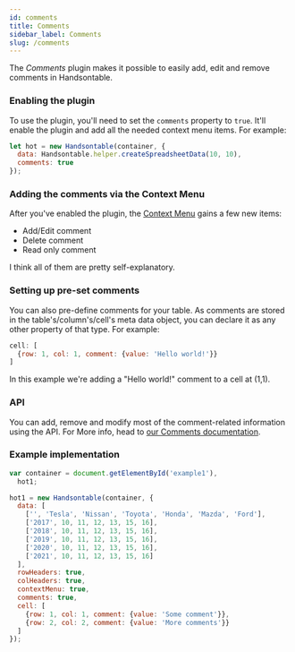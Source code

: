 ```yaml
---
id: comments
title: Comments
sidebar_label: Comments
slug: /comments
---
```


The _Comments_ plugin makes it possible to easily add, edit and remove comments in Handsontable.

### Enabling the plugin

To use the plugin, you'll need to set the `comments` property to `true`. It'll enable the plugin and add all the needed context menu items. For example:

```js
let hot = new Handsontable(container, {
  data: Handsontable.helper.createSpreadsheetData(10, 10),
  comments: true
});
```

### Adding the comments via the Context Menu

After you've enabled the plugin, the [Context Menu](context-menu.md) gains a few new items:

* Add/Edit comment
* Delete comment
* Read only comment

I think all of them are pretty self-explanatory.

### Setting up pre-set comments

You can also pre-define comments for your table. As comments are stored in the table's/column's/cell's meta data object, you can declare it as any other property of that type.
For example:

```js
cell: [
  {row: 1, col: 1, comment: {value: 'Hello world!'}}
]
```

In this example we're adding a "Hello world!" comment to a cell at (1,1).

### API

You can add, remove and modify most of the comment-related information using the API. For More info, head to [our Comments documentation](comments.md).

### Example implementation

```js hot-preview=example1,hot1
var container = document.getElementById('example1'),
  hot1;

hot1 = new Handsontable(container, {
  data: [
    ['', 'Tesla', 'Nissan', 'Toyota', 'Honda', 'Mazda', 'Ford'],
    ['2017', 10, 11, 12, 13, 15, 16],
    ['2018', 10, 11, 12, 13, 15, 16],
    ['2019', 10, 11, 12, 13, 15, 16],
    ['2020', 10, 11, 12, 13, 15, 16],
    ['2021', 10, 11, 12, 13, 15, 16]
  ],
  rowHeaders: true,
  colHeaders: true,
  contextMenu: true,
  comments: true,
  cell: [
    {row: 1, col: 1, comment: {value: 'Some comment'}},
    {row: 2, col: 2, comment: {value: 'More comments'}}
  ]
});
```
